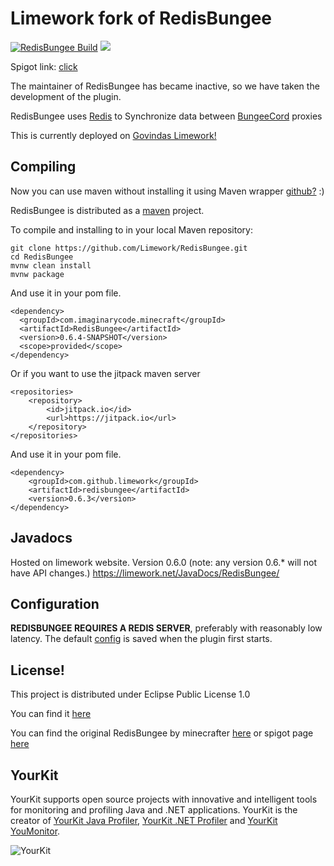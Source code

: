 # Limework fork of RedisBungee

[![RedisBungee Build](https://github.com/Limework/RedisBungee/actions/workflows/maven.yml/badge.svg)](https://github.com/Limework/RedisBungee/actions/workflows/maven.yml) [![](https://jitpack.io/v/limework/redisbungee.svg)](https://jitpack.io/#limework/redisbungee)

Spigot link: [click](https://www.spigotmc.org/resources/redisbungee.87700/)

The maintainer of RedisBungee has became inactive, so we have taken the development of the plugin.

RedisBungee uses [Redis](https://redis.io) to Synchronize data between [BungeeCord](https://github.com/SpigotMC/BungeeCord) proxies

This is currently deployed on [Govindas Limework!](https://Limework.net) 

## Compiling

Now you can use maven without installing it using Maven wrapper [github?](https://github.com/takari/maven-wrapper) :)

RedisBungee is distributed as a [maven](https://maven.apache.org) project. 

To compile and installing to in your local Maven repository:

    git clone https://github.com/Limework/RedisBungee.git
    cd RedisBungee
    mvnw clean install
    mvnw package

And use it in your pom file.

    <dependency>
      <groupId>com.imaginarycode.minecraft</groupId>
      <artifactId>RedisBungee</artifactId>
      <version>0.6.4-SNAPSHOT</version>
      <scope>provided</scope>
    </dependency>

Or if you want to use the jitpack maven server

    <repositories>
		<repository>
		    <id>jitpack.io</id>
		    <url>https://jitpack.io</url>
		</repository>
	</repositories>
    
And use it in your pom file.
    
    <dependency>
	    <groupId>com.github.limework</groupId>
	    <artifactId>redisbungee</artifactId>
	    <version>0.6.3</version>
	</dependency>


## Javadocs
Hosted on limework website. Version 0.6.0 (note: any version 0.6.* will not have API changes.)
https://limework.net/JavaDocs/RedisBungee/

## Configuration

**REDISBUNGEE REQUIRES A REDIS SERVER**, preferably with reasonably low latency. The default [config](https://github.com/limework/RedisBungee/blob/master/src/main/resources/example_config.yml) is saved when the plugin first starts.

## License!

This project is distributed under Eclipse Public License 1.0

You can find it [here](https://github.com/Limework/RedisBungee/blob/master/LICENSE)

You can find the original RedisBungee by minecrafter [here](https://github.com/minecrafter/RedisBungee) or spigot page [here](https://www.spigotmc.org/resources/redisbungee.13494/)

## YourKit

YourKit supports open source projects with innovative and intelligent tools for monitoring and profiling Java and .NET applications. YourKit is the creator of [YourKit Java Profiler](https://www.yourkit.com/java/profiler/), [YourKit .NET Profiler](https://www.yourkit.com/.net/profiler/) and [YourKit YouMonitor](https://www.yourkit.com/youmonitor/).

![YourKit](https://www.yourkit.com/images/yklogo.png)
